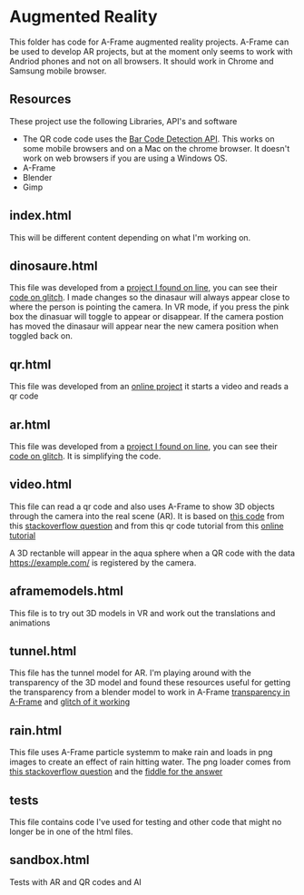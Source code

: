 # Augmented Reality
This folder has code for A-Frame augmented reality projects. 
A-Frame can be used to develop AR projects, but at the moment only seems to work with Andriod phones and not on all browsers. It should work in Chrome and Samsung mobile browser.

## Resources
These project use the following Libraries, API's and software

- The QR code code uses the [Bar Code Detection API](https://developer.mozilla.org/en-US/docs/Web/API/Barcode_Detection_API). This works on some mobile browsers and on a Mac on the chrome browser. It doesn't work on web browsers if you are using a Windows OS.
- A-Frame
- Blender
- Gimp

## index.html
This will be different content depending on what I'm working on.

## dinosaure.html
This file was developed from a [project I found on line](https://aframe.io/blog/webxr-ar-module/), you can see their [code on glitch](https://glitch.com/edit/#!/xr-spinosaurus?path=style.css%3A1%3A0). I made changes so the dinasaur will always appear close to where the person is pointing the camera. In VR mode, if you press the pink box the dinasuar will toggle to appear or disappear. If the camera postion has moved the dinasaur will appear near the new camera position when toggled back on.

## qr.html
This file was developed from an [online project](https://itnext.io/creating-a-real-time-qr-code-scanner-with-vanilla-javascript-part-1-2-creating-the-scanner-a8934ee8f614) it starts a video and reads a qr code

## ar.html
This file was developed from a [project I found on line](https://aframe.io/blog/webxr-ar-module/), you can see their [code on glitch](https://glitch.com/edit/#!/xr-spinosaurus?path=style.css%3A1%3A0). It is simplifying the code.

## video.html
This file can read a qr code and also uses A-Frame to show 3D objects through the camera into the real scene (AR). It is based on [this code](https://glitch.com/edit/#!/stack-57493298) from this [stackoverflow question](https://stackoverflow.com/questions/57493298/a-frame-with-device-camera-how-to-see-video-behind-the-a-scene) and from this qr code tutorial from this [online tutorial](https://itnext.io/creating-a-real-time-qr-code-scanner-with-vanilla-javascript-part-1-2-creating-the-scanner-a8934ee8f614)

A 3D rectanble will appear in the aqua sphere when a QR code with the data https://example.com/ is registered by the camera.


## aframemodels.html
This file is to try out 3D models in VR and work out the translations and animations

## tunnel.html
This file has the tunnel model for AR. I'm playing around with the transparency of the 3D model and found these resources useful for getting the transparency from a blender model to work in A-Frame [transparency in A-Frame](https://stackoverflow.com/questions/62236739/a-frame-ignoring-3d-models-slightly-transparent-materials) and [glitch of it working](https://aframe-transparent-material.glitch.me/)

## rain.html
This file uses A-Frame particle systemm to make rain and loads in png images to create an effect of rain hitting water. The png loader comes from [this stackoverflow question](https://stackoverflow.com/questions/58113667/animating-a-series-of-png-images-in-a-frame-ar-js) and the [fiddle for the answer](https://jsfiddle.net/Lwtzjnk9/1/)

## tests
This file contains code I've used for testing and other code that might no longer be in one of the html files.

## sandbox.html
Tests with AR and QR codes and AI